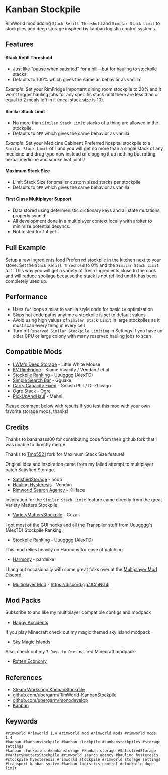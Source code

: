 Kanban Stockpile
===
RimWorld mod adding `Stack Refill Threshold` and `Similar Stack Limit` to
stockpiles and deep storage inspired by kanban logistic control systems.

## Features
#### Stack Refill Threshold
* Just like "pause when satisfied" for a bill—but for hauling to stockpile stacks!
* Defaults to 100% which gives the same as behavior as vanilla.

*Example*: Set your RimFridge Important dining room stockpile to 20%
and it won't trigger hauling jobs for any specific stack until there
are less than or equal to 2 meals left in it (meal stack size is 10).

#### Similar Stack Limit
* No more than `Similar Stack Limit` stacks of a thing are allowed in the stockpile.
* Defaults to `OFF` which gives the same behavior as vanilla.

*Example*: Set your Medicine Cabinent Preferred hospital stockpile to a
`Similar Stack Limit` of 1 and you will get no more than a single stack
of any medicine and drug type now instead of clogging it up nothing but
rotting herbal medicine and smoke leaf joints!

#### Maximum Stack Size
* Limit Stack Size for smaller custom sized stacks per stockpile
* Defaults to `OFF` which gives the same behavior as vanilla.

#### First Class Multiplayer Support
* Data stored using determenistic dictionary keys and all state mutations properly sync'd!
* All development done in a multiplayer context locally with arbiter to minimize potential desyncs.
* Not tested for 1.4 yet...

## Full Example
Setup a raw ingredients food Preferred stockpile in the kitchen next to
your stove. Set the `Stack Refill Threshold` to 0% and the `Similar Stack
Limit` to 1. This way you will get a variety of fresh ingredients close
to the cook and will reduce spoilage because the stack is not refilled
until it has been completely used up.

## Performance
* Uses `for` loops similar to vanilla style code for basic `C#` optimization
* Skips hot code paths anytime a stockpile is set to default values
* Avoid using high values of `Similar Stack Limit` in large stockpiles as it must scan every thing in every cell
* Turn off `Reserved Similar Stockpile Limiting` in Settings if you have an older CPU or large colony with many reserved hauling jobs to scan

## Compatible Mods
* [LWM's Deep Storage](https://steamcommunity.com/sharedfiles/filedetails/?id=1617282896) - Little White Mouse
* [KV RimFridge](https://steamcommunity.com/sharedfiles/filedetails/?id=1180721235) - Kiame Vivacity / Vendan / et al
* [Stockpile Ranking](https://steamcommunity.com/sharedfiles/filedetails/?id=1558464886) - Uuugggg (AlexTD)
* [Simple Search Bar](https://steamcommunity.com/sharedfiles/filedetails/?id=1827546987) - Gguake
* [Carry Capacity Fixed](https://steamcommunity.com/sharedfiles/filedetails/?id=1906760965) - Smash Phil / Dr Zhivago
* [Ogre Stack](https://steamcommunity.com/sharedfiles/filedetails/?id=1447140290) - Ogre
* [PickUpAndHaul](https://steamcommunity.com/sharedfiles/filedetails/?id=1279012058) - Mehni

Please comment below with results if you test this mod with your own favorite storage mods, thanks!

## Credits
Thanks to bananasss00 for contributing code from their github fork that I was unable to directly merge.

Thanks to [Tmq5521](https://github.com/ubergarm/RimWorld-KanbanStockpile/commit/831e4b3e0090ab2e0b5b23674fa61b95d876b519) fork for Maximum Stack Size feature!

Original idea and inspiration came from my failed attempt to multiplayer patch Satisfied Storage.
* [SatisfiedStorage](https://steamcommunity.com/sharedfiles/filedetails/?id=2003354028) - hoop
* [Hauling Hysteresis](https://steamcommunity.com/sharedfiles/filedetails/?id=784324350) - Vendan
* [Rimworld Search Agency](https://steamcommunity.com/sharedfiles/filedetails/?id=726479594) - Killface

Inspiration for the `Similar Stack Limit` feature came directly from the great Variety Matters Stockpile.
* [VarietyMattersStockpile](https://steamcommunity.com/workshop/filedetails/?id=2266068546) - Cozar

I got most of the GUI hooks and all the Transpiler stuff from Uuugggg's (AlexTD) Stockpile Ranking.
* [Stockpile Ranking](https://steamcommunity.com/sharedfiles/filedetails/?id=1558464886) - Uuugggg (AlexTD)

This mod relies heavily on Harmony for ease of patching.
* [Harmony](https://steamcommunity.com/workshop/filedetails/?id=2040656402) - pardeike

I hang out occasionally with some great folks over at the [Multiplayer Mod Discord](https://discord.gg/JCmNG4j).
* [Multiplayer Mod](https://steamcommunity.com/sharedfiles/filedetails/?id=1752864297) - https://discord.gg/JCmNG4j

## Mod Packs
Subscribe to and like my multiplayer compatible configs and modpack
* [Happy Accidents](https://steamcommunity.com/sharedfiles/filedetails/?id=2257918295)

If you play Minecraft check out my magic themed sky island modpack
* [Sky Magic Islands](https://www.curseforge.com/minecraft/modpacks/sky-magic-islands)

Also, check out my `7 Days to Die` inspired Minecraft modpack:
* [Rotten Economy](https://www.curseforge.com/minecraft/modpacks/rotten-economy)

## References
* [Steam Workshop KanbanStockpile](https://steamcommunity.com/sharedfiles/filedetails/?id=2287142613)
* [github.com/ubergarm/RimWorld-KanbanStockpile](https://github.com/ubergarm/RimWorld-KanbanStockpile)
* [github.com/ubergarm/monodevelop](https://github.com/ubergarm/monodevelop)
* [Kanban](https://en.wikipedia.org/wiki/Kanban)

## Keywords
```
#rimworld #rimworld 1.4 #rimworld mod #rimworld mods #rimworld mods 1.4
#kanban #kanbanstockpile #kanban stockpile #kanbanstockpiles #storage settings
#kanban stockpiles #kanbanstorage #kanban storage #SatisfiedStorage
#VarietyMattersStockpile #rimworld search agency #hauling hysteresis
#stockpile hyesteresis #rimworld stockpile #rimworld storage settings
#transport kanban system #kanban logistics control #stockpile dupe limit
```
